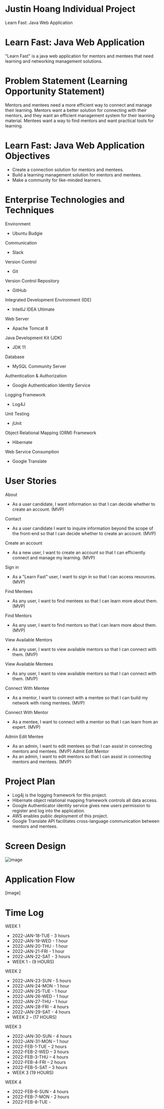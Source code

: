 # Justin Hoang Individual Project
Learn Fast: Java Web Application

# Learn Fast: Java Web Application
"Learn Fast" is a java web application for mentors and mentees that need learning and networking management solutions.

# Problem Statement (Learning Opportunity Statement)
Mentors and mentees need a more efficient way to connect and manage their learning. Mentors want a better solution for connecting with their mentors, and they want an efficient management system for their learning material. Mentees want a way to find mentors and want practical tools for learning.

# Learn Fast: Java Web Application Objectives
- Create a connection solution for mentors and mentees.
- Build a learning management solution for mentors and mentees.
- Make a community for like-minded learners.

# Enterprise Technologies and Techniques
Environment
- Ubuntu Budgie

Communication
- Slack 

Version Control
- Git

Version Control Repository
- GitHub

Integrated Development Environment (IDE)
- IntelliJ IDEA Ultimate

Web Server
- Apache Tomcat 8

Java Development Kit (JDK)
- JDK 11

Database
- MySQL Community Server

Authentication & Authorization
- Google Authentication Identity Service

Logging Framework
- Log4J

Unit Testing
- jUnit

Object Relational Mapping (ORM) Framework
- Hibernate

Web Service Consumption
- Google Translate

# User Stories
About
- As a user candidate, I want information so that I can decide whether to 
  create an account. (MVP)

Contact
- As a user candidate I want to inquire information beyond the scope of the 
  front-end so that I can decide whether to create an account. (MVP)

Create an account
- As a new user, I want to create an account so that I can efficiently 
  connect and manage my learning. (MVP)

Sign in
- As a "Learn Fast" user, I want to sign in so that I can access resources. (MVP)

Find Mentees
- As any user, I want to find mentees so that I can learn more 
about them. (MVP)

Find Mentors
- As any user, I want to find mentors so that I can learn more
  about them. (MVP)

View Available Mentors
- As any user, I want to view available mentors so that I can connect with 
  them. (MVP)

View Available Mentees
- As any user, I want to view available mentors so that I can connect with
  them. (MVP)

Connect With Mentee
- As a mentor, I want to connect with a mentee so that I can build my 
  network with rising mentees. (MVP)

Connect With Mentor
- As a mentee, I want to connect with a mentor so that I can learn from an 
  expert. (MVP)

Admin Edit Mentee
- As an admin, I want to edit mentees so that I can assist in connecting 
  mentors and mentees. (MVP)
Admit Edit Mentor
- As an admin, I want to edit mentors so that I can assist in connecting
  mentors and mentees. (MVP)

# Project Plan
- Log4j is the logging framework for this project.
- Hibernate object relational mapping framework controls all data access.
- Google Authenticator identity service gives new users permission to register and log into the application.
- AWS enables public deployment of this project.
- Google Translate API facilitates cross-language communication between mentors and mentees.
    
# Screen Design
![image](https://user-images.githubusercontent.com/79040798/152470389-d29078f1-0c07-4b4b-b04b-4d254ef18f26.png)

# Application Flow
[image]

# Time Log
WEEK 1
- 2022-JAN-18-TUE - 3 hours
- 2022-JAN-19-WED - 1 hour
- 2022-JAN-20-THU - 1 hour
- 2022-JAN-21-FRI - 1 hour
- 2022-JAN-22-SAT - 3 hours
- WEEK 1 - (9 HOURS)

WEEK 2
- 2022-JAN-23-SUN - 5 hours
- 2022-JAN-24-MON - 1 hour
- 2022-JAN-25-TUE - 1 hour
- 2022-JAN-26-WED - 1 hour
- 2022-JAN-27-THU - 1 hour
- 2022-JAN-28-FRI - 4 hours
- 2022-JAN-29-SAT - 4 hours
- WEEK 2 – (17 HOURS)

WEEK 3
- 2022-JAN-30-SUN - 4 hours
- 2022-JAN-31-MON – 1 hour
- 2022-FEB-1-TUE – 2 hours
- 2022-FEB-2-WED – 3 hours
- 2022-FEB-3-THU – 4 hours
- 2022-FEB-4-FRI – 2 hours
- 2022-FEB-5-SAT – 3 hours
- WEEK 3 (19 HOURS)

WEEK 4
- 2022-FEB-6-SUN - 4 hours
- 2022-FEB-7-MON - 2 hours
- 2022-FEB-8-TUE -
